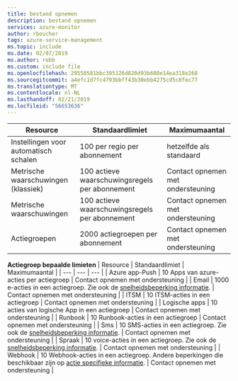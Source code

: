 ```yaml
---
title: bestand opnemen
description: bestand opnemen
services: azure-monitor
author: rboucher
tags: azure-service-management
ms.topic: include
ms.date: 02/07/2019
ms.author: robb
ms.custom: include file
ms.openlocfilehash: 29550581bbc395126d820d93b608e14ea318e268
ms.sourcegitcommit: a4efc1d7fc4793bbff43b30ebb4275cd5c8fec77
ms.translationtype: MT
ms.contentlocale: nl-NL
ms.lasthandoff: 02/21/2019
ms.locfileid: "56653636"
---
```

| Resource | Standaardlimiet | Maximumaantal |
| --- | --- | --- |
| Instellingen voor automatisch schalen |100 per regio per abonnement | hetzelfde als standaard |
| Metrische waarschuwingen (klassiek) |100 actieve waarschuwingsregels per abonnement | Contact opnemen met ondersteuning |
| Metrische waarschuwingen |100 actieve waarschuwingsregels per abonnement | Contact opnemen met ondersteuning |
| Actiegroepen |2000 actiegroepen per abonnement | Contact opnemen met ondersteuning |

**Actiegroep bepaalde limieten**
| Resource | Standaardlimiet | Maximumaantal |
| --- | --- | --- |
| Azure app-Push | 10 Apps van azure-acties per actiegroep | Contact opnemen met ondersteuning |
| Email | 1000 e-acties in een actiegroep. Zie ook de [snelheidsbeperking informatie](../articles/azure-monitor/platform/alerts-rate-limiting.md). | Contact opnemen met ondersteuning |
| ITSM | 10 ITSM-acties in een actiegroep | Contact opnemen met ondersteuning | 
| Logische apps | 10 acties van logische App in een actiegroep | Contact opnemen met ondersteuning |
| Runbook | 10 Runbook-acties in een actiegroep | Contact opnemen met ondersteuning |
| Sms | 10 SMS-acties in een actiegroep. Zie ook de [snelheidsbeperking informatie](../articles/azure-monitor/platform/alerts-rate-limiting.md). | Contact opnemen met ondersteuning |
| Spraak | 10 voice-acties in een actiegroep. Zie ook de [snelheidsbeperking informatie](../articles/azure-monitor/platform/alerts-rate-limiting.md). | Contact opnemen met ondersteuning |
| Webhook | 10 Webhook-acties in een actiegroep. Andere beperkingen die beschikbaar zijn op [actie specifieke informatie](../articles/azure-monitor/platform/action-groups.md#action-specific-information).  | Contact opnemen met ondersteuning |
